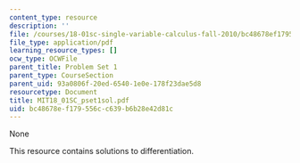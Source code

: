 ```yaml
---
content_type: resource
description: ''
file: /courses/18-01sc-single-variable-calculus-fall-2010/bc48678ef179556cc639b6b28e42d81c_MIT18_01SC_pset1sol.pdf
file_type: application/pdf
learning_resource_types: []
ocw_type: OCWFile
parent_title: Problem Set 1
parent_type: CourseSection
parent_uid: 93a0806f-20ed-6540-1e0e-178f23dae5d8
resourcetype: Document
title: MIT18_01SC_pset1sol.pdf
uid: bc48678e-f179-556c-c639-b6b28e42d81c
---
```

None

This resource contains solutions to differentiation. 